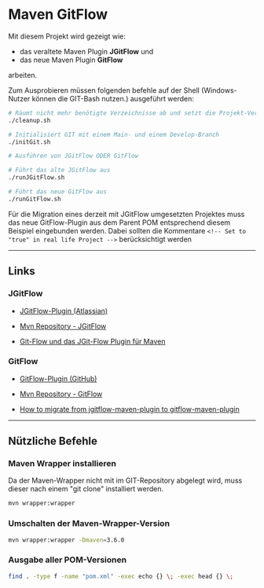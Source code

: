 # Maven GitFlow

Mit diesem Projekt wird gezeigt wie:

- das veraltete Maven Plugin **JGitFlow** und
- das neue Maven Plugin **GitFlow**

arbeiten.

Zum Ausprobieren müssen folgenden befehle auf der Shell (Windows-Nutzer können die GIT-Bash nutzen.) ausgeführt werden:
```bash
# Räumt nicht mehr benötigte Verzeichnisse ab und setzt die Projekt-Version in den POMs zurück auf "1.0-SNAPSHOT"  
./cleanup.sh

# Initialisiert GIT mit einem Main- und einem Develop-Branch
./initGit.sh

# Ausführen von JGitFlow ODER GitFlow

# Führt das alte JGitFlow aus
./runJGitFlow.sh

# Führt das neue GitFlow aus
./runGitFlow.sh
```
Für die Migration eines derzeit mit JGitFlow umgesetzten Projektes muss das neue GitFlow-Plugin aus dem Parent POM entsprechend diesem Beispiel eingebunden werden. 
Dabei sollten die Kommentare `<!-- Set to "true" in real life Project -->` berücksichtigt werden

---
## Links
### JGitFlow
- [JGitFlow-Plugin (Atlassian)](https://bitbucket.org/atlassian/jgit-flow/wiki/Home)
- [Mvn Repository - JGitFlow](https://mvnrepository.com/artifact/external.atlassian.jgitflow/jgitflow-maven-plugin)

- [Git-Flow und das JGit-Flow Plugin für Maven](https://javaeeblog.wordpress.com/2016/09/07/git-flow-und-das-jgit-flow-plugin-fuer-maven/)

### GitFlow
- [GitFlow-Plugin (GitHub)](https://github.com/aleksandr-m/gitflow-maven-plugin)
- [Mvn Repository - GitFlow](https://mvnrepository.com/artifact/com.amashchenko.maven.plugin/gitflow-maven-plugin)

- [How to migrate from jgitflow-maven-plugin to gitflow-maven-plugin](https://wcm-io.atlassian.net/wiki/spaces/WCMIO/pages/1615134721/How+to+migrate+from+jgitflow-maven-plugin+to+gitflow-maven-plugin)

---
## Nützliche Befehle
### Maven Wrapper installieren
Da der Maven-Wrapper nicht mit im GIT-Repository abgelegt wird, muss dieser nach einem "git clone" installiert werden.
```bash
mvn wrapper:wrapper
```

### Umschalten der Maven-Wrapper-Version
```bash
mvn wrapper:wrapper -Dmaven=3.6.0
```

### Ausgabe aller POM-Versionen
```bash
find . -type f -name "pom.xml" -exec echo {} \; -exec head {} \;
```
